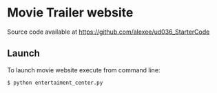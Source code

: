 # Movie Trailer website

Source code available at https://github.com/alexee/ud036_StarterCode

## Launch

To launch movie website execute from command line:

```
$ python entertaiment_center.py
```
